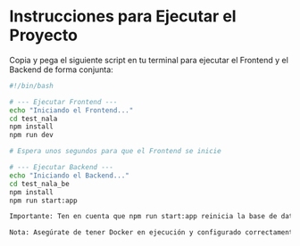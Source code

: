 # Instrucciones para Ejecutar el Proyecto

Copia y pega el siguiente script en tu terminal para ejecutar el Frontend y el Backend de forma conjunta:

```bash
#!/bin/bash

# --- Ejecutar Frontend ---
echo "Iniciando el Frontend..."
cd test_nala
npm install
npm run dev

# Espera unos segundos para que el Frontend se inicie

# --- Ejecutar Backend ---
echo "Iniciando el Backend..."
cd test_nala_be
npm install
npm run start:app

Importante: Ten en cuenta que npm run start:app reinicia la base de datos. Si ya has corrido la aplicación y deseas detenerla y ejecutarla nuevamente sin reiniciar la base de datos, utiliza npm run start:app_not_seeded.

Nota: Asegúrate de tener Docker en ejecución y configurado correctamente antes de ejecutar el script para el Backend.